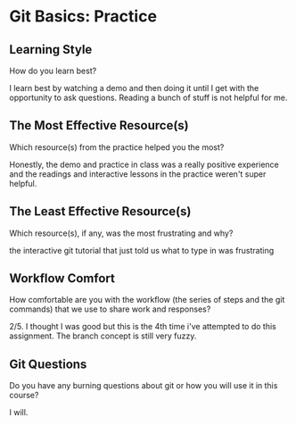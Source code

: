 # Git Basics: Practice

## Learning Style

How do you learn best?

I learn best by watching a demo and then doing it until I get with the opportunity to ask questions. Reading a bunch of stuff is not helpful for me.

## The Most Effective Resource(s)

Which resource(s) from the practice helped you the most?

Honestly, the demo and practice in class was a really positive experience and the readings and interactive lessons in the practice weren't super helpful.

## The Least Effective Resource(s)

Which resource(s), if any, was the most frustrating and why?

the interactive git tutorial that just told us what to type in was frustrating

## Workflow Comfort

How comfortable are you with the workflow (the series of steps and the git
commands) that we use to share work and responses?

2/5. I thought I was good but this is the 4th time i've attempted to do this assignment. The branch concept is still very fuzzy.

## Git Questions

Do you have any burning questions about git or how you will use it in this
course?

I will. 
